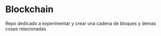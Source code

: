 # Blockchain

Repo dedicado a experimentar y crear una cadena de bloques y demas cosas relacionadas 
